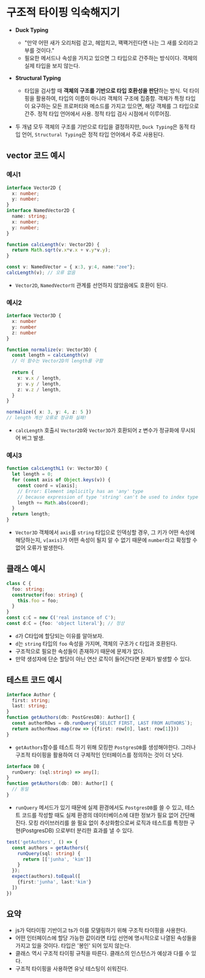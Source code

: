 # 구조적 타이핑 익숙해지기

- **Duck Typing**
  - "만약 어떤 새가 오리처럼 걷고, 헤엄치고, 꽥꽥거린다면 나는 그 새를 오리라고 부를 것이다."
  - 필요한 메서드나 속성을 가지고 있으면 그 타입으로 간주하는 방식이다. 객체의 실제 타입을 보지 않는다.

- **Structural Typing**
  - 타입을 검사할 때 **객체의 구조를 기반으로 타입 호환성을 판단**하는 방식. 덕 타이핑을 활용하여, 타입의 이름이 아니라 객체의 구조에 집중함. 객체가 특정 타입이 요구하는 모든 프로퍼티와 메소드를 가지고 있으면, 해당 객체를 그 타입으로 간주. 정적 타입 언어에서 사용. 정적 타입 검사 시점에서 이루어짐.

- 두 개념 모두 객체의 구조를 기반으로 타입을 결정하지만, `Duck Typing`은 동적 타입 언어, `Structural Typing`은 정적 타입 언어에서 주로 사용된다.

## vector 코드 예시

### 예시1

```ts
interface Vector2D {
  x: number;
  y: number;
}
interface NamedVector2D {
  name: string;
  x: number;
  y: number;
}

function calcLength(v: Vector2D) {
  return Math.sqrt(v.x*v.x + v.y*v.y);
}
```

```ts
const v: NamedVector = { x:3, y:4, name:"zee"};
calcLength(v); // 오류 없음
```

- `Vector2D`, `NamedVector의` 관계를 선언하지 않았음에도 호환이 된다.

### 예시2

```ts
interface Vector3D {
  x: number
  y: number
  z: number
}

function normalize(v: Vector3D) {
  const length = calcLength(v) 
  // 이 함수는 Vector2D의 length를 구함
  
  return {
    x: v.x / length,
    y: v.y / length,
    z: v.z / length,
  }
}

normalize({ x: 3, y: 4, z: 5 })
// length 계산 오류로 정규화 실패!
```

- `calcLength` 호출시 `Vector2D`와 `Vector3D`가 호환되어 z 변수가 정규화에 무시되어 버그 발생.

### 예시3

```ts
function calcLengthL1 (v: Vector3D) {
  let length = 0;
  for (const axis of Object.keys(v)) {
    const coord = v[axis];
    // Error: Element implicitly has an 'any' type 
    // because expression of type 'string' can't be used to index type 'Vector3D'.
    length += Math.abs(coord); 
  }
  return length;
}
```

- `Vector3D` 객체에서 `axis`를 `string` 타입으로 인덱싱할 경우, 그 키가 어떤 속성에 해당하는지, `v[axis]`가 어떤 속성이 될지 알 수 없기 때문에 `number`라고 확정할 수 없어 오류가 발생한다.

## 클래스 예시

```ts
class C {
  foo: string;
  constructor(foo: string) {
    this.foo = foo;
  }
}
const c:C = new C('real instance of C');
const d:C = {foo: 'object literal'}; // 정상
```

- `d`가 C타입에 할당되는 이유를 알아보자.
- `d`는 `string` 타입의 `foo` 속성을 가지며, 객체의 구조가 `C` 타입과 호환된다.
- 구조적으로 필요한 속성들이 존재하기 때문에 문제가 없다.
- 만약 생성자에 단순 할당이 아닌 연산 로직이 들어간다면 문제가 발생할 수 있다.

## 테스트 코드 예시

```ts
interface Author {
  first: string;
  last: string;
}
function getAuthors(db: PostGresDB): Author[] {
  const authorROws = db.runQuery(`SELECT FIRST, LAST FROM AUTHORS`);
  return authorRows.map(row => ({first: row[0], last: row[1]}))
}
```

- `getAuthors`함수를 테스트 하기 위해 모킹한 `PostgresDB`를 생성해야한다. 그러나 구조적 타이핑을 활용하여 더 구체적인 인터페이스를 정의하는 것이 더 낫다.

```ts
interface DB {
  runQuery: (sql:string) => any[];
}
function getAuthors(db: DB): Author[] {
  // 동일
}
```

- `runQuery` 메서드가 있기 때문에 실제 환경에서도 `PostgresDB`를 쓸 수 있고, 테스트 코드를 작성할 때도 실제 환경의 데이터베이스에 대한 정보가 필요 없어 간단해진다. 모킹 라이브러리를 쓸 필요 없이 추상화함으로써 로직과 테스트를 특정한 구현(PostgresDB) 으로부터 분리한 효과를 낼 수 있다.

```ts
test('getAuthors', () => {
  const authors = getAuthors({
    runQuery(sql: string) {
      return [['junha', 'kim']]
    }
  });
  expect(authors).toEqual([
    {first:'junha', last:'kim'}
  ])
})
```

## 요약

- js가 덕타이핑 기반이고 ts가 이를 모델링하기 위해 구조적 타이핑을 사용한다.
- 어떤 인터페이스에 할당 가능한 값이라면 타입 선언에 명시적으로 나열된 속성들을 가지고 있을 것이다. 타입은 '봉인' 되어 있지 않는다.
- 클래스 역시 구조적 타이핑 규칙을 따른다. 클래스의 인스턴스가 예상과 다를 수 있다.
- 구조적 타이핑을 사용하면 유닛 테스팅이 쉬워진다.
